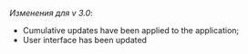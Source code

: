 _Изменения для v 3.0_:
- Cumulative updates have been applied to the application;
- User interface has been updated

